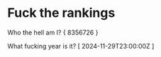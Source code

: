 # Fuck the rankings

Who the hell am I?
{ 8356726 }

What fucking year is it?
[ 2024-11-29T23:00:00Z ]
